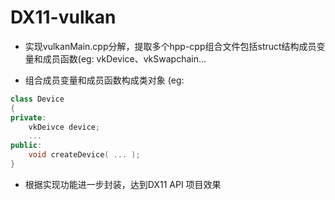 # DX11-vulkan
* 实现vulkanMain.cpp分解，提取多个hpp-cpp组合文件包括struct结构成员变量和成员函数(eg: vkDevice、vkSwapchain...

* 组合成员变量和成员函数构成类对象
(eg:
```c++
class Device
{
private:
    vkDeivce device;
    ...
public:
    void createDevice( ... );
}
```
* 根据实现功能进一步封装，达到DX11 API 项目效果
